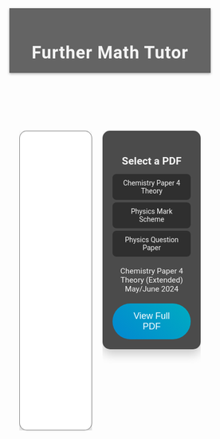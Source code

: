 <!DOCTYPE html>
<html lang="en">
<head>
  <meta charset="UTF-8">
  <meta name="viewport" content="width=device-width, initial-scale=1.0">
  <title>Further Math Tutor</title>
  <link href="https://fonts.googleapis.com/css?family=Roboto:300,400,700&display=swap" rel="stylesheet">
  <style>
    * {
      box-sizing: border-box;
      margin: 0;
      padding: 0;
    }
    body {
      background-image: url('math-background-jbcyizvw0ckuvcro.jpg');
      background-size: cover;
      background-repeat: no-repeat;
      background-position: center;
      background-attachment: fixed;
      font-family: 'Roboto', sans-serif;
      color: #f4f4f4;
      min-height: 100vh;
    }
    header {
      width: 100%;
      text-align: center;
      padding: 20px;
      background-color: rgba(63, 63, 63, 0.8);
      box-shadow: 0 2px 5px rgba(0, 0, 0, 0.3);
    }
    header h1 {
      font-size: 2.5em;
      letter-spacing: 1px;
      font-weight: 700;
      color: #f4f4f4;
    }
    main {
      padding: 20px;
    }
    .columns {
      display: flex;
      gap: 20px;
      max-width: 1200px;
      margin: 40px auto;
      width: 100%;
    }
    /* Left column (preview) takes up more space */
    .preview-column {
      flex: 2;
    }
    /* Right column (sidebar) is narrower */
    .sidebar-column {
      flex: 1;
    }
    .preview {
      background: rgba(66, 66, 66, 0.9);
      border: 1px solid rgba(255, 255, 255, 0.2);
      border-radius: 15px;
      overflow: hidden;
      box-shadow: 0 10px 20px rgba(0, 0, 0, 0.2);
    }
    .preview iframe {
      width: 100%;
      height: 600px; /* Larger preview */
      border: none;
    }
    .card {
      background: rgba(66, 66, 66, 0.95);
      border-radius: 15px;
      padding: 20px;
      text-align: center;
      box-shadow: 0 10px 20px rgba(0, 0, 0, 0.2);
    }
    .card h2 {
      font-size: 1.5em;
      margin-bottom: 10px;
    }
    .pdf-options {
      list-style: none;
      padding: 0;
      margin-bottom: 20px;
    }
    .pdf-options li {
      padding: 10px;
      margin: 5px 0;
      background: rgba(40, 40, 40, 0.8);
      border-radius: 8px;
      cursor: pointer;
      transition: background 0.3s ease;
    }
    .pdf-options li:hover {
      background: rgba(40, 40, 40, 1);
    }
    .preview-description {
      margin-bottom: 20px;
      font-size: 1.1em;
    }
    .btn {
      background: linear-gradient(45deg, #0288d1, #00acc1);
      color: #fff;
      border: none;
      padding: 15px 30px;
      font-size: 18px;
      border-radius: 50px;
      cursor: pointer;
      transition: transform 0.3s ease, box-shadow 0.3s ease;
    }
    .btn:hover {
      transform: translateY(-5px);
      box-shadow: 0 8px 15px rgba(0, 0, 0, 0.3);
    }
    @media (max-width: 768px) {
      .columns {
        flex-direction: column;
      }
    }
  </style>
</head>
<body>
  <header>
    <h1>Further Math Tutor</h1>
  </header>
  <main>
    <div class="columns">
      <!-- Left Column: PDF Preview -->
      <div class="column preview-column">
        <div class="preview">
          <iframe id="pdfPreview" src="0620_s24_qp_41.pdf"></iframe>
        </div>
      </div>
      <!-- Right Column: Sidebar with Options -->
      <div class="column sidebar-column">
        <div class="card">
          <h2>Select a PDF</h2>
          <ul class="pdf-options">
            <li onclick="updatePreview('0620_s24_qp_41.pdf', 'Chemistry Paper 4 Theory (Extended) May/June 2024')">
              Chemistry Paper 4 Theory
            </li>
            <li onclick="updatePreview('0625_w23_ms_22.pdf', 'Physics Mark Scheme (Extended)')">
              Physics Mark Scheme
            </li>
            <li onclick="updatePreview('0625_w23_qp_22.pdf', 'Physics Question Paper (Extended)')">
              Physics Question Paper
            </li>
          </ul>
          <div class="preview-description" id="previewDescription">
            Chemistry Paper 4 Theory (Extended) May/June 2024
          </div>
          <button class="btn" id="viewButton" onclick="window.open('0620_s24_qp_41.pdf', '_blank')">
            View Full PDF
          </button>
        </div>
      </div>
    </div>
  </main>
  <script>
    function updatePreview(file, description) {
      document.getElementById('pdfPreview').src = file;
      document.getElementById('viewButton').onclick = function() {
         window.open(file, '_blank');
      };
      document.getElementById('previewDescription').textContent = description;
    }
  </script>
</body>
</html>
